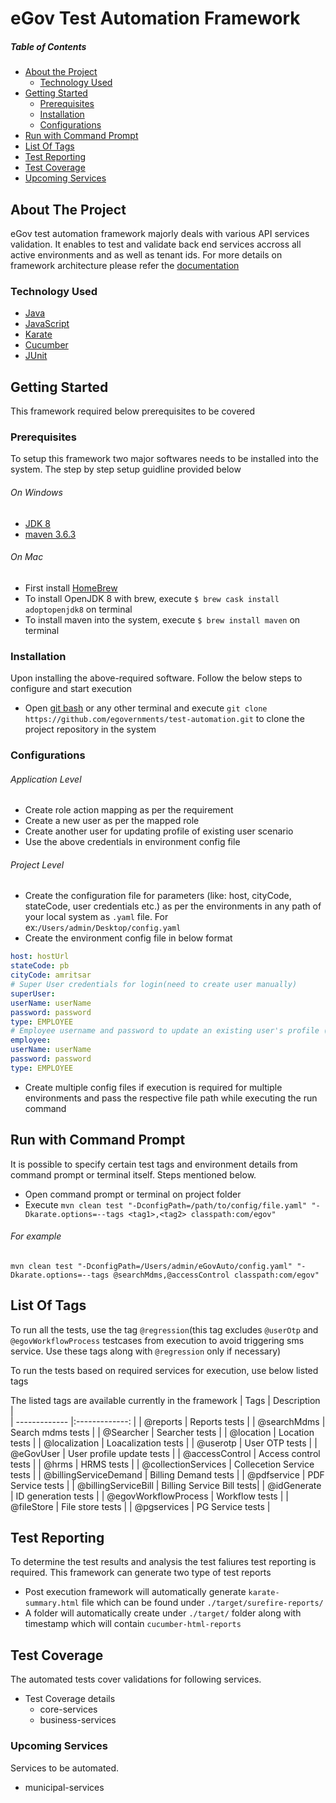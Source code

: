 # eGov Test Automation Framework
##### Table of Contents
* [About the Project](#about-the-project)
  * [Technology Used](#technology-used)
* [Getting Started](#getting-started)
  * [Prerequisites](#prerequisites)
  * [Installation](#installation)
  * [Configurations](#configurations)
* [Run with Command Prompt](#run-with-command-prompt)
* [List Of Tags](#list-of-tags)
* [Test Reporting](#test-reporting)
* [Test Coverage](#test-coverage)
* [Upcoming Services](#upcoming-services)


    
<!-- ABOUT THE PROJECT -->
## About The Project
eGov test automation framework majorly deals with various API services validation. It enables to test and validate back end services accross all active environments and as well as tenant ids. For more details on framework architecture please refer the [documentation](https://digit-discuss.atlassian.net/wiki/spaces/EPE/pages/1028521985/Automation+Framework+Knowledge+Base)
 
<!-- Technology Used -->
### Technology Used
 * [Java](https://www.java.com/en/)
 * [JavaScript](https://developer.mozilla.org/en-US/docs/Web/JavaScript)
 * [Karate](https://github.com/intuit/karate)
 * [Cucumber](https://cucumber.io/docs/cucumber/api/)
 * [JUnit](https://junit.org/junit4/)
 
<!-- Getting Started --> 
## Getting Started
This framework required below prerequisites to be covered

<!-- Prerequisites --> 
### Prerequisites
To setup this framework two major softwares needs to be installed into the system. The step by step setup guidline provided below
 ###### On Windows
 * [JDK 8](https://www.oracle.com/in/java/technologies/javase/javase-jdk8-downloads.html)
 * [maven 3.6.3](https://maven.apache.org/download.cgi)
###### On Mac
 * First install [HomeBrew](https://brew.sh/)
 * To install OpenJDK 8 with brew, execute `$ brew cask install adoptopenjdk8` on terminal
 * To install maven into the system, execute `$ brew install maven` on terminal

<!--Installation-->
### Installation
Upon installing the above-required software. Follow the below steps to configure and start execution
* Open [git bash](https://git-scm.com/downloads) or any other terminal and execute `git clone https://github.com/egovernments/test-automation.git` to clone the project repository in the system

<!--Configurations-->
### Configurations
  ###### Application Level 
  * Create role action mapping as per the requirement 
  * Create a new user as per the mapped role
  * Create another user for updating profile of existing user scenario
  * Use the above credentials in environment config file
  ###### Project Level 
  * Create the configuration file for parameters (like: host, cityCode, stateCode, user credentials etc.) as per the environments in any path of your local system as `.yaml` file. For ex:`/Users/admin/Desktop/config.yaml`
  * Create the environment config file in below format
  ```yaml
  host: hostUrl
stateCode: pb
cityCode: amritsar
# Super User credentials for login(need to create user manually)
superUser:
  userName: userName
  password: password
  type: EMPLOYEE
# Employee username and password to update an existing user's profile (need to create user manually)
employee:
  userName: userName
  password: password
  type: EMPLOYEE
  ```
  * Create multiple config files if execution is required for multiple environments and pass the respective file path while executing the run command
  
 
## Run with Command Prompt
It is possible to specify certain test tags and environment details from command prompt or terminal itself. Steps mentioned below.
 * Open command prompt or terminal on project folder
 * Execute `mvn clean test "-DconfigPath=/path/to/config/file.yaml" "-Dkarate.options=--tags <tag1>,<tag2> classpath:com/egov"`
 ###### For example  
 `mvn clean test "-DconfigPath=/Users/admin/eGovAuto/config.yaml" "-Dkarate.options=--tags @searchMdms,@accessControl classpath:com/egov"`
 
## List Of Tags

To run all the tests, use the tag `@regression`(this tag excludes `@userOtp` and `@egovWorkflowProcess` testcases from execution to avoid triggering sms service. Use these tags along with `@regression` only if necessary)

To run the tests based on required services for execution, use below listed tags

The listed tags are available currently in the framework
| Tags          		      | Description   			         |        
| ------------- 		      |:-------------:			         |
| @reports      		      | Reports tests 			         | 
| @searchMdms   		      | Search mdms tests         | 
| @Searcher     		      | Searcher tests            |
| @location     		      | Location tests			         |
| @localization 		      | Loacalization tests		     |
| @userotp      		      | User OTP tests			         |
| @eGovUser				         | User profile update tests |
| @accessControl		      | Access control tests 		   |
| @hrms         		      | HRMS tests				            |
| @collectionServices 	 | Collecetion Service tests	|
| @billingServiceDemand | Billing Demand tests		    |
| @pdfservice           | PDF Service tests			      |
| @billingServiceBill   | Billing Service Bill tests|
| @idGenerate			        | ID generation tests		     |
| @egovWorkflowProcess  | Workflow tests			         |
| @fileStore			         | File store tests			       |
| @pgservices			        | PG Service tests			       | 

## Test Reporting
To determine the test results and analysis the test faliures test reporting is required. This framework can generate two type of test reports
 * Post execution framework will automatically generate `karate-summary.html` file which can be found under `./target/surefire-reports/`
 * A folder will automatically create under `./target/` folder along with timestamp which will contain `cucumber-html-reports` 
 

<!-- Test Coverage -->
## Test Coverage
The automated tests cover validations for following services.
* Test Coverage details
   * core-services
   * business-services

<!-- Upcoming Services -->
### Upcoming Services
Services to be automated.
* municipal-services
